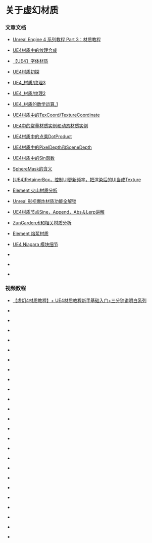 # 关于虚幻材质
### 文章文档

* [Unreal Engine 4 系列教程 Part 3：材质教程](https://www.cnblogs.com/leoin2012/p/11713473.html)

* [UE4材质中的纹理合成](https://www.hanzhe.com/article/14)

* [【UE4】字体材质](https://www.cnblogs.com/timy/p/10299076.html)

* [UE4材质初探](https://www.cnblogs.com/skiwnchiwns/p/10343028.html)

* [UE4_材质/纹理3](https://www.cnblogs.com/reluctante1/p/13205405.html)

* [UE4_材质/纹理2](https://www.cnblogs.com/reluctante1/p/13196592.html)

* [UE4_材质的数学运算_1](https://www.cnblogs.com/reluctante1/p/13229519.html)

* [UE4材质中的TexCoord/TextureCoordinate](https://www.hanzhe.com/article/27)

* [UE4中的常量材质实例和动态材质实例](https://www.hanzhe.com/article/16)

* [UE4材质中的点乘DotProduct](https://www.hanzhe.com/article/24)

* [UE4材质中的PixelDepth和SceneDepth](https://www.hanzhe.com/article/17)

* [UE4材质中的Sin函数](https://www.hanzhe.com/article/13)

* [SphereMask的含义](https://www.hanzhe.com/article/29)

* [[UE4]RetainerBox，控制UI更新频率，把渲染后的UI当成Texture](https://www.cnblogs.com/timy/p/10042873.html)

* [Element 火山材质分析](https://papalqi.cn/index.php/2019/07/22/ue4-demo-element-火山材质分析/)

* [Unreal 影视爆炸材质功能全解锁](https://zhuanlan.zhihu.com/p/127344951)

* [UE4材质节点Sine，Append，Abs＆Lerp讲解](https://www.incg.com.cn/ue4-sine-append-abs-lerp/)

* [ZunGarden水和相关材质分析](https://papalqi.cn/index.php/2019/06/25/zungarden水和相关材质分析/)

* [Element 熔浆材质](https://papalqi.cn/index.php/2019/07/22/element-熔浆材质/)

* [UE4 Niagara 模块细节](https://papalqi.cn/index.php/2020/04/18/799/)

* []()

* []()

* []()


### 视频教程

* [【虚幻4材质教程】+ UE4材质教程新手基础入门+三分钟讲明白系列](https://www.bilibili.com/video/BV1ZK411W7tt)

* []()

* []()

* []()

* []()

* []()

* []()

* []()

* []()

* []()

* []()

* []()

* []()

* []()

* []()

* []()

* []()

* []()

* []()

* []()

* []()

* []()

* []()

* []()

* []()
